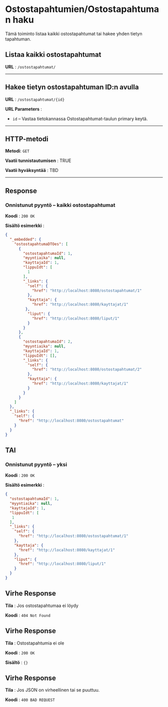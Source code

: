 # Ostostapahtumien/Ostostapahtuman haku

Tämä toiminto listaa kaikki ostostapahtumat tai hakee yhden tietyn tapahtuman.

## Listaa kaikki ostostapahtumat

**URL** : `/ostostapahtumat/`

---

## Hakee tietyn ostostapahtuman ID:n avulla

**URL** : `/ostostapahtumat/{id}`

**URL Parameters** :  
- `id` – Vastaa tietokannassa Ostostapahtumat-taulun primary keytä.

---

## HTTP-metodi

**Metodi**: `GET`

**Vaatii tunnistautumisen** : TRUE
  
**Vaatii hyväksyntää** : TBD  

---

## Response

### Onnistunut pyyntö – kaikki ostostapahtumat

**Koodi** : `200 OK`

**Sisältö esimerkki** :  
```json
{
  "_embedded": {
    "ostostapahtumaDTOes": [
      {
        "ostostapahtumaId": 1,
        "myyntiaika": null,
        "kayttajaId": 1,
        "lippuIdt": [
          1
        ],
        "_links": {
          "self": {
            "href": "http://localhost:8080/ostostapahtumat/1"
          },
          "kayttaja": {
            "href": "http://localhost:8080/kayttajat/1"
         },
          "liput": {
            "href": "http://localhost:8080/liput/1"
          }
        }
      },
      {
        "ostostapahtumaId": 2,
        "myyntiaika": null,
        "kayttajaId": 1,
        "lippuIdt": [],
        "_links": {
          "self": {
            "href": "http://localhost:8080/ostostapahtumat/2"
          },
          "kayttaja": {
            "href": "http://localhost:8080/kayttajat/1"
          }
        }
      }
    ]
  },
  "_links": {
    "self": {
      "href": "http://localhost:8080/ostostapahtumat"
    }
  }
}
```

## TAI
### Onnistunut pyyntö – yksi

**Koodi** : `200 OK`

**Sisältö esimerkki** :  
```json
{
  "ostostapahtumaId": 1,
  "myyntiaika": null,
  "kayttajaId": 1,
  "lippuIdt": [
   1
  ],
  "_links": {
    "self": {
      "href": "http://localhost:8080/ostostapahtumat/1"
    },
    "kayttaja": {
      "href": "http://localhost:8080/kayttajat/1"
    },
    "liput": {
      "href": "http://localhost:8080/liput/1"
    }
  }
}
```
## Virhe Response

**Tila** : Jos ostostapahtumaa ei löydy

**Koodi** : `404 Not Found`
## Virhe Response
**Tila** : Ostostapahtumia ei ole

**Koodi** : `200 OK`

**Sisältö** : `{}`

## Virhe Response

**Tila** : Jos JSON on virheellinen tai se puuttuu.

**Koodi** : `400 BAD REQUEST`
